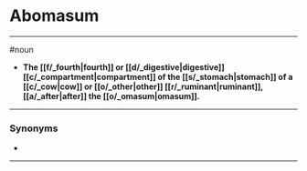 # Abomasum
---
#noun
- **The [[f/_fourth|fourth]] or [[d/_digestive|digestive]] [[c/_compartment|compartment]] of the [[s/_stomach|stomach]] of a [[c/_cow|cow]] or [[o/_other|other]] [[r/_ruminant|ruminant]], [[a/_after|after]] the [[o/_omasum|omasum]].**
---
### Synonyms
- 
---
